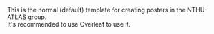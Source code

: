 This is the normal (default) template for creating posters in the NTHU-ATLAS group.\
It's recommended to use Overleaf to use it.
